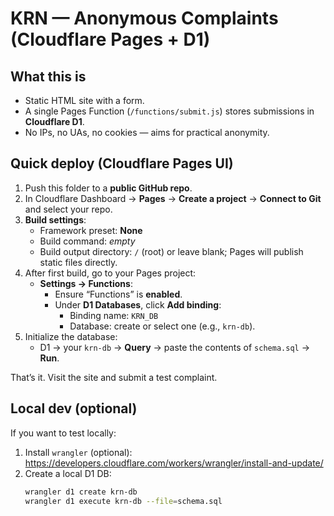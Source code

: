 # KRN — Anonymous Complaints (Cloudflare Pages + D1)

## What this is
- Static HTML site with a form.
- A single Pages Function (`/functions/submit.js`) stores submissions in **Cloudflare D1**.
- No IPs, no UAs, no cookies — aims for practical anonymity.

## Quick deploy (Cloudflare Pages UI)
1. Push this folder to a **public GitHub repo**.
2. In Cloudflare Dashboard → **Pages** → **Create a project** → **Connect to Git** and select your repo.
3. **Build settings**:
   - Framework preset: **None**
   - Build command: _empty_
   - Build output directory: `/` (root) or leave blank; Pages will publish static files directly.
4. After first build, go to your Pages project:
   - **Settings → Functions**:
     - Ensure “Functions” is **enabled**.
     - Under **D1 Databases**, click **Add binding**:
       - Binding name: `KRN_DB`
       - Database: create or select one (e.g., `krn-db`).
5. Initialize the database:
   - D1 → your `krn-db` → **Query** → paste the contents of `schema.sql` → **Run**.

That’s it. Visit the site and submit a test complaint.

## Local dev (optional)
If you want to test locally:
1. Install `wrangler` (optional): https://developers.cloudflare.com/workers/wrangler/install-and-update/
2. Create a local D1 DB:
   ```bash
   wrangler d1 create krn-db
   wrangler d1 execute krn-db --file=schema.sql
